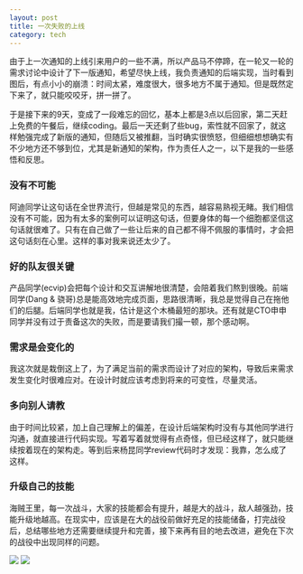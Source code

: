 ```yaml
---
layout: post
title: 一次失败的上线
category: tech
---
```


由于上一次通知的上线引来用户的一些不满，所以产品马不停蹄，在一轮又一轮的需求讨论中设计了下一版通知，希望尽快上线，我负责通知的后端实现，当时看到图后，有点小小的崩溃：时间太紧，难度很大，很多地方不属于通知。但是既然定下来了，就只能咬咬牙，拼一拼了。

于是接下来的9天，变成了一段难忘的回忆，基本上都是3点以后回家，第二天赶上免费的午餐后，继续coding。最后一天还剩了些bug，索性就不回家了，就这样勉强完成了新版的通知，但随后又被推翻，当时确实很愤怒，但细细想想确实有不少地方还不够到位，尤其是新通知的架构，作为责任人之一，以下是我的一些感悟和反思。

### 没有不可能

阿迪同学让这句话在全世界流行，但越是常见的东西，越容易熟视无睹。我们相信没有不可能，因为有太多的案例可以证明这句话，但要身体的每一个细胞都坚信这句话就很难了。只有在自己做了一些让后来的自己都不得不佩服的事情时，才会把这句话刻在心里。这样的事对我来说还太少了。

### 好的队友很关键

产品同学(ecvip)会把每个设计和交互讲解地很清楚，会陪着我们熬到很晚。前端同学(Dang & 骁哥)总是能高效地完成页面，思路很清晰，我总是觉得自己在拖他们的后腿。后端同学也就是我，估计是这个木桶最短的那块。还有就是CTO申申同学并没有过于责备这次的失败，而是要请我们撮一顿，那个感动啊。

### 需求是会变化的

我这次就是栽倒这上了，为了满足当前的需求而设计了对应的架构，导致后来需求发生变化时很难应对。在设计时就应该考虑到将来的可变性，尽量灵活。

### 多向别人请教

由于时间比较紧，加上自己理解上的偏差，在设计后端架构时没有与其他同学进行沟通，就直接进行代码实现。写着写着就觉得有点奇怪，但已经这样了，就只能继续按着现在的架构走。等到后来杨昆同学review代码时才发现：我靠，怎么成了这样。

### 升级自己的技能

海贼王里，每一次战斗，大家的技能都会有提升，越是大的战斗，敌人越强劲，技能升级地越高。在现实中，应该是在大的战役前做好充足的技能储备，打完战役后，总结哪些地方还需要继续提升和完善，接下来再有目的地去改进，避免在下次的战役中出现同样的问题。

<img src="/image/little-miss-sunshine1.jpg" />


<img src="/image/little-miss-sunshine2.jpg" />
